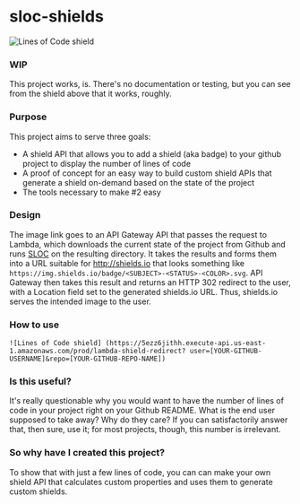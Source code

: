 # sloc-shields

![Lines of Code shield](https://5ezz6jithh.execute-api.us-east-1.amazonaws.com/prod/lambda-shield-redirect?user=raptortech-js&repo=sloc-shields)

### WIP

This project works, is. There's no documentation or testing, but you can see from the shield above that it works, roughly.

### Purpose

This project aims to serve three goals:

- A shield API that allows you to add a shield (aka badge) to your github project to display the number of lines of code
- A proof of concept for an easy way to build custom shield APIs that generate a shield on-demand based on the state of the
project
- The tools necessary to make #2 easy

### Design

The image link goes to an API Gateway API that passes the request to Lambda, which downloads the current state of the
 project from Github and runs [SLOC](https://github.com/flosse/sloc) on the resulting directory. It takes the results and
forms them into a URL suitable for http://shields.io that looks something like
 `https://img.shields.io/badge/<SUBJECT>-<STATUS>-<COLOR>.svg`. API Gateway then takes this result and returns an HTTP 302
redirect to the user, with a Location field set to the generated shields.io URL. Thus, shields.io serves the intended image
to the user.

### How to use

`![Lines of Code shield]
(https://5ezz6jithh.execute-api.us-east-1.amazonaws.com/prod/lambda-shield-redirect?
user=[YOUR-GITHUB-USERNAME]&repo=[YOUR-GITHUB-REPO-NAME])`

### Is this useful?

It's really questionable why you would want to have the number of lines of code in your project right on your Github
 README. What is the end user supposed to take away? Why do they care? If you can satisfactorily answer that, then sure,
 use it; for most projects, though, this number is irrelevant.

### So why have I created this project?

To show that with just a few lines of code, you can can make your own shield API that calculates custom properties and uses
them to generate custom shields.
